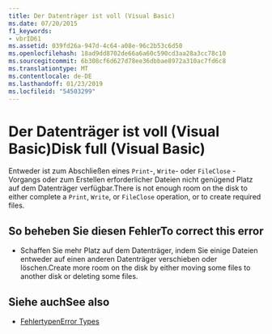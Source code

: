 ```yaml
---
title: Der Datenträger ist voll (Visual Basic)
ms.date: 07/20/2015
f1_keywords:
- vbrID61
ms.assetid: 039fd26a-947d-4c64-a08e-96c2b53c6d50
ms.openlocfilehash: 18ad9dd8702de66a6a60c590cd3aa28a3cc78c10
ms.sourcegitcommit: 6b308cf6d627d78ee36dbbae8972a310ac7fd6c8
ms.translationtype: MT
ms.contentlocale: de-DE
ms.lasthandoff: 01/23/2019
ms.locfileid: "54503299"
---
```

# <a name="disk-full-visual-basic"></a><span data-ttu-id="65f39-102">Der Datenträger ist voll (Visual Basic)</span><span class="sxs-lookup"><span data-stu-id="65f39-102">Disk full (Visual Basic)</span></span>
<span data-ttu-id="65f39-103">Entweder ist zum Abschließen eines `Print`-, `Write`- oder `FileClose` -Vorgangs oder zum Erstellen erforderlicher Dateien nicht genügend Platz auf dem Datenträger verfügbar.</span><span class="sxs-lookup"><span data-stu-id="65f39-103">There is not enough room on the disk to either complete a `Print`, `Write`, or `FileClose` operation, or to create required files.</span></span>  
  
## <a name="to-correct-this-error"></a><span data-ttu-id="65f39-104">So beheben Sie diesen Fehler</span><span class="sxs-lookup"><span data-stu-id="65f39-104">To correct this error</span></span>  
  
-   <span data-ttu-id="65f39-105">Schaffen Sie mehr Platz auf dem Datenträger, indem Sie einige Dateien entweder auf einen anderen Datenträger verschieben oder löschen.</span><span class="sxs-lookup"><span data-stu-id="65f39-105">Create more room on the disk by either moving some files to another disk or deleting some files.</span></span>  
  
## <a name="see-also"></a><span data-ttu-id="65f39-106">Siehe auch</span><span class="sxs-lookup"><span data-stu-id="65f39-106">See also</span></span>
- [<span data-ttu-id="65f39-107">Fehlertypen</span><span class="sxs-lookup"><span data-stu-id="65f39-107">Error Types</span></span>](../../visual-basic/programming-guide/language-features/error-types.md)
